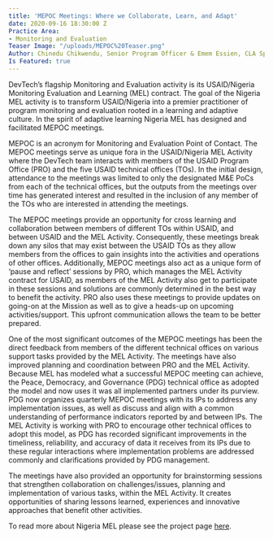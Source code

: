 ```yaml
---
title: 'MEPOC Meetings: Where we Collaborate, Learn, and Adapt'
date: 2020-09-16 18:30:00 Z
Practice Area:
- Monitoring and Evaluation
Teaser Image: "/uploads/MEPOC%20Teaser.png"
Author: Chinedu Chikwendu, Senior Program Officer & Emem Essien, CLA Specialist
Is Featured: true
---
```


DevTech’s flagship Monitoring and Evaluation activity is its USAID/Nigeria Monitoring Evaluation and Learning (MEL) contract. The goal of the Nigeria MEL activity is to transform USAID/Nigeria into a premier practitioner of program monitoring and evaluation rooted in a learning and adaptive culture. In the spirit of adaptive learning Nigeria MEL has designed and facilitated MEPOC meetings. 

MEPOC is an acronym for Monitoring and Evaluation Point of Contact. The MEPOC meetings serve as unique fora in the USAID/Nigeria MEL Activity where the DevTech team interacts with members of the USAID Program Office (PRO) and the five USAID technical offices (TOs). In the initial design, attendance to the meetings was limited to only the designated M&E PoCs from each of the technical offices, but the outputs from the meetings over time has generated interest and resulted in the inclusion of any member of the TOs who are interested in attending the meetings. 

The MEPOC meetings provide an opportunity for cross learning and collaboration between members of different TOs within USAID, and between USAID and the MEL Activity. Consequently, these meetings break down any silos that may exist between the USAID TOs as they allow members from the offices to gain insights into the activities and operations of other offices. Additionally, MEPOC meetings also act as a unique form of ‘pause and reflect’ sessions by PRO, which manages the MEL Activity contract for USAID, as members of the MEL Activity also get to participate in these sessions and solutions are commonly determined in the best way to benefit the activity. PRO also uses these meetings to provide updates on going-on at the Mission as well as to give a heads-up on upcoming activities/support. This upfront communication allows the team to be better prepared. 

One of the most significant outcomes of the MEPOC meetings has been the direct feedback from members of the different technical offices on various support tasks provided by the MEL Activity. The meetings have also improved planning and coordination between PRO and the MEL Activity. Because MEL has modeled what a successful MEPOC meeting can achieve, the Peace, Democracy, and Governance (PDG) technical office as adopted the model and now uses it was all implemented partners under its purview. PDG now organizes quarterly MEPOC meetings with its IPs to address any implementation issues, as well as discuss and align with a common understanding of performance indicators reported by and between IPs. The MEL Activity is working with PRO to encourage other technical offices to adopt this model, as PDG has recorded significant improvements in the timeliness, reliability, and accuracy of data it receives from its IPs due to these regular interactions where implementation problems are addressed commonly and clarifications provided by PDG management.    

The meetings have also provided an opportunity for brainstorming sessions that strengthen collaboration on challenges/issues, planning and implementation of various tasks, within the MEL Activity. It creates opportunities of sharing lessons learned, experiences and innovative approaches that benefit other activities. 

To read more about Nigeria MEL please see the project page [here](https://devtechsys.com/projects/Nigeria-Monitoring-Evaluation-and-Learning-Activity/).
